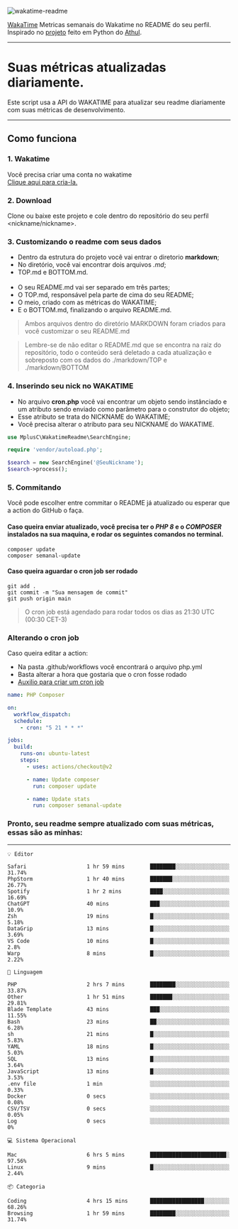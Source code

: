 ![wakatime-readme](https://socialify.git.ci/bymatheus/wakatime-readme/image?description=1&descriptionEditable=M%C3%A9tricas%20semanais%20do%20Wakatime%20no%20seu%20README%20de%20perfil.&font=KoHo&forks=1&language=1&owner=1&pattern=Signal&stargazers=1&theme=Dark)

[WakaTime](https://wakatime.com) Metricas semanais do Wakatime no README do seu perfil. <br>
Inspirado no [projeto](https://github.com/athul/waka-readme) feito em Python do [Athul](https://github.com/athul).
___

# Suas métricas atualizadas diariamente.
Este script usa a API do WAKATIME para atualizar seu readme diariamente com suas métricas de desenvolvimento.

___

## Como funciona

### 1. Wakatime
Você precisa criar uma conta no wakatime <br>
[Clique aqui para cria-la.](https://wakatime.com) 

### 2. Download
Clone ou baixe este projeto e cole dentro do repositório do seu perfil <nickname/nickname>.

### 3. Customizando o readme com seus dados
- Dentro da estrutura do projeto você vai entrar o diretorio **markdown**;  
- No diretório, você vai encontrar dois arquivos *.md*;
- TOP.md e BOTTOM.md.
<br><br>
- O seu README.md vai ser separado em três partes; 
- O TOP.md, responsável pela parte de cima do seu README;
- O meio, criado com as métricas do WAKATIME;
- E o BOTTOM.md, finalizando o arquivo README.md.<br>

> Ambos arquivos dentro do diretório MARKDOWN foram criados para você customizar o seu README.md

> Lembre-se de não editar o README.md que se encontra na raiz do repositório, todo o conteúdo será deletado a cada atualização e sobreposto com os dados do ./markdown/TOP e ./markdown/BOTTOM

### 4. Inserindo seu nick no WAKATIME
- No arquivo **cron.php** você vai encontrar um objeto sendo instânciado e um atributo sendo enviado como parâmetro para o construtor do objeto;
- Esse atributo se trata do NICKNAME do WAKATIME;
- Você precisa alterar o atributo para seu NICKNAME do WAKATIME.

```php
use MplusC\WakatimeReadme\SearchEngine;

require 'vendor/autoload.php';

$search = new SearchEngine('@SeuNickname');
$search->process();
```

### 5. Commitando
Você pode escolher entre commitar o README já atualizado ou esperar que a action do GitHub o faça. <br>

#### Caso queira enviar atualizado, você precisa ter o *PHP 8* e o *COMPOSER* instalados na sua maquina, e rodar os seguintes comandos no terminal.
```composer
composer update
composer semanal-update 
```

#### Caso queira aguardar o cron job ser rodado 
```git 
git add .
git commit -m "Sua mensagem de commit"
git push origin main
```

>O cron job está agendado para rodar todos os dias as 21:30 UTC (00:30 CET-3) 

### Alterando o cron job
Caso queira editar a action:

- Na pasta .github/workflows você encontrará o arquivo php.yml
- Basta alterar a hora que gostaria que o cron fosse rodado
- [Auxilio para criar um cron job](https://crontab.guru)

```yml
name: PHP Composer

on:
  workflow_dispatch:
  schedule:
    - cron: "5 21 * * *"

jobs:
  build:
    runs-on: ubuntu-latest
    steps:
      - uses: actions/checkout@v2

      - name: Update composer
        run: composer update

      - name: Update stats
        run: composer semanal-update
```

### Pronto, seu readme sempre atualizado com suas métricas, essas são as minhas:

___
```text
💡 Editor

Safari                   1 hr 59 mins        ████████░░░░░░░░░░░░░░░░░     31.74%
PhpStorm                 1 hr 40 mins        ███████░░░░░░░░░░░░░░░░░░     26.77%
Spotify                  1 hr 2 mins         ████░░░░░░░░░░░░░░░░░░░░░     16.69%
ChatGPT                  40 mins             ███░░░░░░░░░░░░░░░░░░░░░░      10.9%
Zsh                      19 mins             █░░░░░░░░░░░░░░░░░░░░░░░░      5.18%
DataGrip                 13 mins             █░░░░░░░░░░░░░░░░░░░░░░░░      3.69%
VS Code                  10 mins             █░░░░░░░░░░░░░░░░░░░░░░░░       2.8%
Warp                     8 mins              █░░░░░░░░░░░░░░░░░░░░░░░░      2.22%
```
```text
💬 Linguagem

PHP                      2 hrs 7 mins        ████████░░░░░░░░░░░░░░░░░     33.87%
Other                    1 hr 51 mins        ███████░░░░░░░░░░░░░░░░░░     29.81%
Blade Template           43 mins             ███░░░░░░░░░░░░░░░░░░░░░░     11.55%
Bash                     23 mins             ██░░░░░░░░░░░░░░░░░░░░░░░      6.28%
sh                       21 mins             █░░░░░░░░░░░░░░░░░░░░░░░░      5.83%
YAML                     18 mins             █░░░░░░░░░░░░░░░░░░░░░░░░      5.03%
SQL                      13 mins             █░░░░░░░░░░░░░░░░░░░░░░░░      3.64%
JavaScript               13 mins             █░░░░░░░░░░░░░░░░░░░░░░░░      3.53%
.env file                1 min               ░░░░░░░░░░░░░░░░░░░░░░░░░      0.33%
Docker                   0 secs              ░░░░░░░░░░░░░░░░░░░░░░░░░      0.08%
CSV/TSV                  0 secs              ░░░░░░░░░░░░░░░░░░░░░░░░░      0.05%
Log                      0 secs              ░░░░░░░░░░░░░░░░░░░░░░░░░         0%
```
```text
💻 Sistema Operacional

Mac                      6 hrs 5 mins        ████████████████████████░     97.56%
Linux                    9 mins              █░░░░░░░░░░░░░░░░░░░░░░░░      2.44%
```
```text
📦 Categoria

Coding                   4 hrs 15 mins       █████████████████░░░░░░░░     68.26%
Browsing                 1 hr 59 mins        ████████░░░░░░░░░░░░░░░░░     31.74%
```
